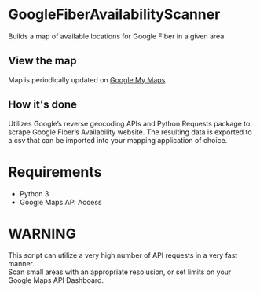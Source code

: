 # GoogleFiberAvailabilityScanner

Builds a map of available locations for Google Fiber in a given area. 

## View the map
Map is periodically updated on [Google My Maps](https://drive.google.com/open?id=1BmskoePJltElqjrGdvfk3NAz44toc1Fb&usp=sharing)

## How it's done
Utilizes Google’s reverse geocoding APIs and Python Requests package to scrape Google Fiber’s Availability website. The resulting data is exported to a csv that can be imported into your mapping application of choice. 


# Requirements
 - Python 3
 - Google Maps API Access
 
# WARNING
This script can utilize a very high number of API requests in a very fast manner.  
Scan small areas with an appropriate resolusion, or set limits on your Google Maps API Dashboard. 
